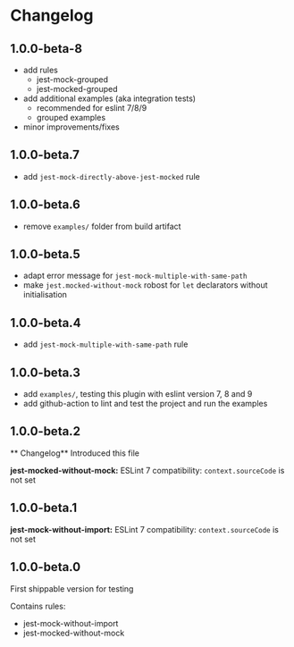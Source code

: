 # Changelog

## 1.0.0-beta-8
* add rules
  * jest-mock-grouped
  * jest-mocked-grouped
* add additional examples (aka integration tests)
  * recommended for eslint 7/8/9
  * grouped examples
* minor improvements/fixes

## 1.0.0-beta.7
* add `jest-mock-directly-above-jest-mocked` rule

## 1.0.0-beta.6
* remove `examples/` folder from build artifact

## 1.0.0-beta.5
* adapt error message for `jest-mock-multiple-with-same-path`
* make `jest.mocked-without-mock` robost for `let` declarators without initialisation

## 1.0.0-beta.4
* add `jest-mock-multiple-with-same-path` rule

## 1.0.0-beta.3
* add `examples/`, testing this plugin with eslint version 7, 8 and 9
* add github-action to lint and test the project and run the examples

## 1.0.0-beta.2

** Changelog**
Introduced this file

**jest-mocked-without-mock:**
ESLint 7 compatibility: `context.sourceCode` is not set


## 1.0.0-beta.1

**jest-mock-without-import:**
ESLint 7 compatibility: `context.sourceCode` is not set

## 1.0.0-beta.0

First shippable version for testing

Contains rules:

* jest-mock-without-import
* jest-mocked-without-mock
